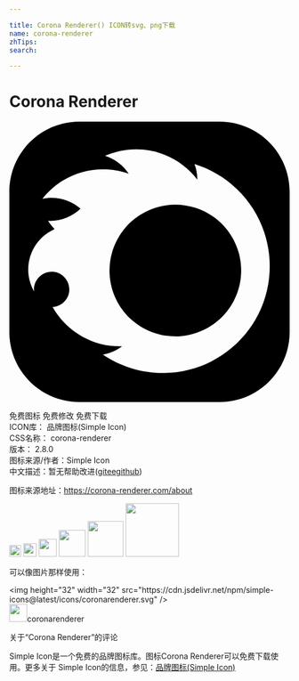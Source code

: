 ```yaml
---

title: Corona Renderer() ICON转svg、png下载
name: corona-renderer
zhTips: 
search: 

---
```


# Corona Renderer  <small style="font-size: 60%;font-weight: 100"></small>

<div id="svg" class="svg-wrap">
<svg role="img" viewBox="0 0 24 24" xmlns="http://www.w3.org/2000/svg"><title>Corona Renderer icon</title><path d="M19.734,11.603c0.078,0.376,0.116,0.76,0.116,1.144c0,1.44-0.562,2.846-1.556,3.889 c-0.989,1.037-2.358,1.668-3.789,1.741c-1.445,0.074-2.885-0.418-3.979-1.365c-1.079-0.933-1.776-2.265-1.921-3.684 c-0.148-1.445,0.273-2.914,1.17-4.057c0.877-1.118,2.168-1.879,3.574-2.095c1.439-0.222,2.934,0.127,4.123,0.97 C18.627,8.965,19.448,10.214,19.734,11.603z M24,6v12c0,3.314-2.686,6-6,6H6c-3.314,0-6-2.686-6-6V6c0-3.314,2.686-6,6-6h12 C21.314,0,24,2.686,24,6z M21.828,9.483c-0.465-1.398-1.274-2.674-2.334-3.697c-1.025-0.988-2.279-1.731-3.639-2.152 c0.159,0.423,0.239,0.874,0.238,1.326c-1.109-1.455-2.809-2.4-4.632-2.564c-1.112-0.1-2.245,0.084-3.265,0.538 c0.829,0.257,1.555,0.807,2.03,1.533C8.383,3.809,6.29,4.017,4.615,5.028C3.931,5.441,3.324,5.98,2.831,6.609 c1.151-0.247,2.375,0.069,3.262,0.843c-0.74,0.709-1.754,1.087-2.778,1.039C3.469,8.742,3.652,8.973,3.859,9.18 c-0.01,0.017-0.021,0.034-0.031,0.051c-0.696,0.314-1.288,0.842-1.68,1.496c-0.438,0.729-0.613,1.6-0.498,2.442 c0.066,0.481,0.226,0.947,0.469,1.367c-0.108-0.934,0.684-1.758,1.622-1.686c0.921,0.071,1.576,0.983,1.351,1.88 c-0.16,0.635-0.732,1.107-1.386,1.142c0.87,1.547,2.362,2.701,4.08,3.146c0.608,0.157,1.238,0.226,1.866,0.206 c-0.471,0.358-1.029,0.608-1.637,0.711c1.493,1.016,3.275,1.567,5.08,1.578c1.455,0.009,2.905-0.33,4.202-0.991 c1.249-0.636,2.345-1.562,3.184-2.684c0.851-1.139,1.43-2.475,1.676-3.876C22.417,12.472,22.305,10.919,21.828,9.483z"/></svg>
</div>
<detail full-name='corona-renderer'></detail>

<div class="detail-page">
<p>
<span><span class="badge-success badge">免费图标</span> <span class="badge-success badge">免费修改</span>  <span class="badge-success badge">免费下载</span> </span>
<br/>
<span>
ICON库：
<span class="badge-secondary badge">品牌图标(Simple Icon)</span> 
</span>
<br/>
<span>
CSS名称：
<span class="badge-secondary badge">corona-renderer</span> 
</span>

<br/>
<span>
版本：
<span class="badge-secondary badge">2.8.0</span> 
</span>
<br/>
<span>图标来源/作者：<span class="badge-light badge">Simple Icon</span></span> 
<br/>
<span class="zh-detail">中文描述：暂无<span class="help-link"><span>帮助改进</span>(<a href="https://gitee.com/liuwave/icon-helper/edit/master/json/brands/corona-renderer.json" target="_blank" rel="noopener noreferrer">gitee</a><a href="https://github.com/liuwave/icon-helper/edit/master/json/brands/corona-renderer.json" target="_blank" rel="noopener noreferrer">github</a></span>)</span><br/>
</p>
</div><div class="description description alert alert-light"><p>图标来源地址：<a href="https://corona-renderer.com/about" target="_blank" rel="noopener noreferrer">https://corona-renderer.com/about</a></p></div>
<div class="alert alert-dark">
<img height="21" width="21" src="https://cdn.jsdelivr.net/npm/simple-icons@latest/icons/coronarenderer.svg" />
<img height="24" width="24" src="https://cdn.jsdelivr.net/npm/simple-icons@latest/icons/coronarenderer.svg" />
<img height="32" width="32" src="https://cdn.jsdelivr.net/npm/simple-icons@latest/icons/coronarenderer.svg" />
<img height="48" width="48" src="https://cdn.jsdelivr.net/npm/simple-icons@latest/icons/coronarenderer.svg" />
<img height="64" width="64" src="https://cdn.jsdelivr.net/npm/simple-icons@latest/icons/coronarenderer.svg" />
<img height="96" width="96" src="https://cdn.jsdelivr.net/npm/simple-icons@latest/icons/coronarenderer.svg" />

</div>
<div>
  <p>可以像图片那样使用：    
  </p>
  <div class="alert alert-primary" style="font-size: 14px">
    &lt;img height="32" width="32" src="https://cdn.jsdelivr.net/npm/simple-icons@latest/icons/coronarenderer.svg" /&gt;
    <copy-btn content='<img height="32" width="32" src="https://cdn.jsdelivr.net/npm/simple-icons@latest/icons/coronarenderer.svg" />'></copy-btn>
  </div>
  <div class="alert alert-secondary">
    <img height="32" width="32" src="https://cdn.jsdelivr.net/npm/simple-icons@latest/icons/coronarenderer.svg" />coronarenderer
    <copy-btn content="coronarenderer" btn-title="复制图标名称"></copy-btn>
  </div>
</div>

<Vssue title="关于“Corona Renderer”的评论" >关于“Corona Renderer”的评论</Vssue>


<div><p>Simple Icon是一个免费的品牌图标库。图标Corona Renderer可以免费下载使用。更多关于  Simple Icon的信息，参见：<a target="_blank" href="https://iconhelper.cn/brands.html">品牌图标(Simple Icon)</a>
</p></div>
